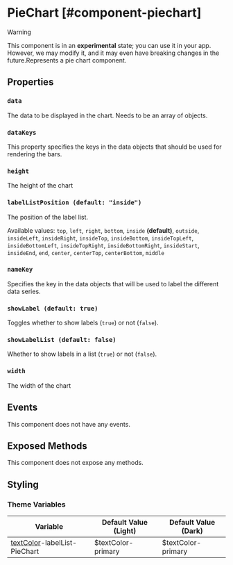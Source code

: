 # PieChart [#component-piechart]

>[!WARNING]
> This component is in an **experimental** state; you can use it in your app. However, we may modify it, and it may even have breaking changes in the future.Represents a pie chart component.

## Properties

### `data`

The data to be displayed in the chart. Needs to be an array of objects.

### `dataKeys`

This property specifies the keys in the data objects that should be used for rendering the bars.

### `height`

The height of the chart

### `labelListPosition (default: "inside")`

The position of the label list.

Available values: `top`, `left`, `right`, `bottom`, `inside` **(default)**, `outside`, `insideLeft`, `insideRight`, `insideTop`, `insideBottom`, `insideTopLeft`, `insideBottomLeft`, `insideTopRight`, `insideBottomRight`, `insideStart`, `insideEnd`, `end`, `center`, `centerTop`, `centerBottom`, `middle`

### `nameKey`

Specifies the key in the data objects that will be used to label the different data series.

### `showLabel (default: true)`

Toggles whether to show labels (`true`) or not (`false`).

### `showLabelList (default: false)`

Whether to show labels in a list (`true`) or not (`false`).

### `width`

The width of the chart

## Events

This component does not have any events.

## Exposed Methods

This component does not expose any methods.

## Styling

### Theme Variables

| Variable | Default Value (Light) | Default Value (Dark) |
| --- | --- | --- |
| [textColor](../styles-and-themes/common-units/#color)-labelList-PieChart | $textColor-primary | $textColor-primary |
